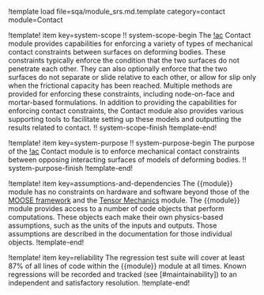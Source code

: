 !template load file=sqa/module_srs.md.template category=contact module=Contact

!template! item key=system-scope
!! system-scope-begin
The [!ac](MOOSE) Contact module provides capabilities for enforcing a variety of types of mechanical contact constraints between surfaces on deforming bodies. These constraints typically enforce the condition that the two surfaces do not penetrate each other. They can also optionally enforce that the two surfaces do not separate or slide relative to each other, or allow for slip only when the frictional capacity has been reached. Multiple methods are provided for enforcing these constraints, including node-on-face and mortar-based formulations. In addition to providing the capabilities for enforcing contact constraints, the Contact module also provides various supporting tools to facilitate setting up these models and outputting the results related to contact.
!! system-scope-finish
!template-end!

!template! item key=system-purpose
!! system-purpose-begin
The purpose of the [!ac](MOOSE) Contact module is to enforce mechanical contact constraints between opposing interacting surfaces of models of deforming bodies.
!! system-purpose-finish
!template-end!

!template! item key=assumptions-and-dependencies
The {{module}} module has no constraints on hardware and software beyond those of the [MOOSE framework](framework_srs.md#assumptions-and-dependencies) and the [Tensor Mechanics](tensor_mechanics:tensor_mechanics_srs.md#assumptions-and-dependencies) module.
The {{module}} module provides access to a number of code objects that perform computations. These objects each make their own physics-based assumptions, such as the units of the inputs and outputs. Those assumptions are described in the documentation for those individual objects.
!template-end!

!template! item key=reliability
The regression test suite will cover at least 87% of all lines of code within the {{module}}
module at all times. Known regressions will be recorded and tracked (see [#maintainability]) to an
independent and satisfactory resolution.
!template-end!
